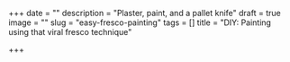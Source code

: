 +++
date = ""
description = "Plaster, paint, and a pallet knife"
draft = true
image = ""
slug = "easy-fresco-painting"
tags = []
title = "DIY: Painting using that viral fresco technique"

+++
